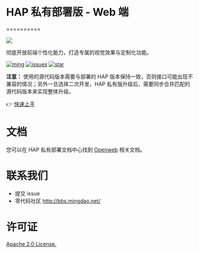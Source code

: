 # HAP 私有部署版 - Web 端
==========

![](https://user-images.githubusercontent.com/7261408/132197149-901d0014-74ff-4547-bb8d-9aeeee49d0b4.png)

彻底开放前端个性化能力，打造专属的视觉效果与定制化功能。

[![ming](https://img.shields.io/badge/I%20%E2%9D%A4%20MY%20TEAM-%E6%98%8E-blue)](https://www.mingdao.com) [![issues](https://img.shields.io/github/issues/mingdaocom/pd-openweb)](https://github.com/mingdaocom/pd-openweb/issues) [![star](https://img.shields.io/github/stars/mingdaocom/pd-openweb)](https://github.com/mingdaocom/pd-openweb/stargazers)


**注意：** 使用的源代码版本需要与部署的 HAP 版本保持一致，否则接口可能出现不兼容的情况；另外一旦选择二次开发，HAP 私有版升级后，需要同步合并匹配的源代码版本来实现整体升级。

👉 [快速上手](https://docs.pd.mingdao.com/sd/web/start)

# 文档

您可以在 HAP 私有部署文档中心找到 [Openweb](https://docs.pd.mingdao.com/sd/web/) 相关文档。

# 联系我们

* 提交 issue
* 零代码社区 http://bbs.mingdao.net/

# 许可证
[Apache 2.0 License.](/LICENSE)
